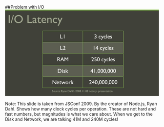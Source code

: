 ##Problem with I/O
<img src="/images/io.jpg">

Note:
This slide is taken from JSConf 2009.
By the creator of Node.js, Ryan Dahl.
Shows how many clock cycles per operation.
These are not hard and fast numbers, but magnitudes is what we care about.
When we get to the Disk and Network, we are talking 41M and 240M cycles!
